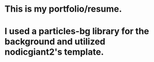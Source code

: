 # This is my portfolio/resume.
# I used a particles-bg library for the background and utilized nodicgiant2's template.
